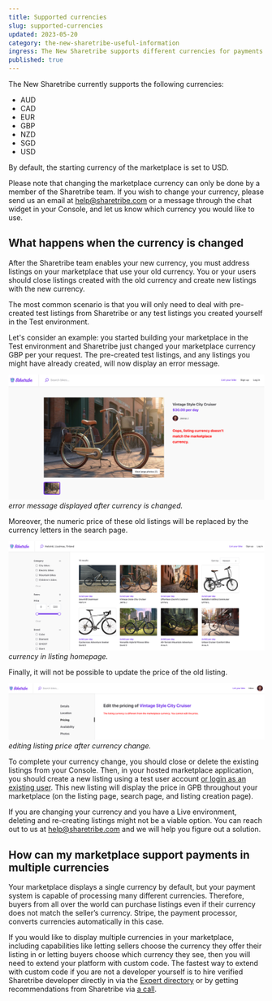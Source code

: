 ```yaml
---
title: Supported currencies
slug: supported-currencies
updated: 2023-05-20
category: the-new-sharetribe-useful-information
ingress: The New Sharetribe supports different currencies for payments.
published: true
---
```


The New Sharetribe currently supports the following currencies:

- AUD
- CAD
- EUR
- GBP
- NZD
- SGD
- USD

By default, the starting currency of the marketplace is set to USD.

Please note that changing the marketplace currency can only be done by a
member of the Sharetribe team. If you wish to change your currency,
please send us an email at help@sharetribe.com or a message through the
chat widget in your Console, and let us know which currency you would
like to use.

## What happens when the currency is changed

After the Sharetribe team enables your new currency, you must address
listings on your marketplace that use your old currency. You or your
users should close listings created with the old currency and create new
listings with the new currency.

The most common scenario is that you will only need to deal with
pre-created test listings from Sharetribe or any test listings you
created yourself in the Test environment.

Let's consider an example: you started building your marketplace in the
Test environment and Sharetribe just changed your marketplace currency
GBP per your request. The pre-created test listings, and any listings
you might have already created, will now display an error message.

![biketribe_currency_usd](./biketribe_currency_broken.png) _error
message displayed after currency is changed._

Moreover, the numeric price of these old listings will be replaced by
the currency letters in the search page.

![biketribe_currency_listinghomepage](./biketribe_currency_listinghomepage_broken.png)
_currency in listing homepage._

Finally, it will not be possible to update the price of the old listing.

![biketribe_edit_listingprice](./biketribe_edit_listing_price_broken.png)
_editing listing price after currency change._

To complete your currency change, you should close or delete the
existing listings from your Console. Then, in your hosted marketplace
application, you should create a new listing using a test user account
[or login as an existing user](https://www.sharetribe.com/docs/the-new-sharetribe/login-as-user/).
This new listing will display the price in GPB throughout your
marketplace (on the listing page, search page, and listing creation
page).

If you are changing your currency and you have a Live environment,
deleting and re-creating listings might not be a viable option. You can
reach out to us at help@sharetribe.com and we will help you figure out a
solution.

## How can my marketplace support payments in multiple currencies

Your marketplace displays a single currency by default, but your payment
system is capable of processing many different currencies. Therefore,
buyers from all over the world can purchase listings even if their
currency does not match the seller’s currency. Stripe, the payment
processor, converts currencies automatically in this case.

If you would like to display multiple currencies in your marketplace,
including capabilities like letting sellers choose the currency they
offer their listing in or letting buyers choose which currency they see,
then you will need to extend your platform with custom code. The fastest
way to extend with custom code if you are not a developer yourself is to
hire verified Sharetribe developer directly in via the
[Expert directory](https://www.sharetribe.com/experts/) or by getting
recommendations from Sharetribe via
[a call](https://calendly.com/the-new-sharetribe-pilot-discussions/onboarding-feedback).
